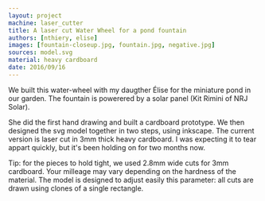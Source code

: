 ```yaml
---
layout: project
machine: laser_cutter
title: A laser cut Water Wheel for a pond fountain
authors: [nthiery, elise]
images: [fountain-closeup.jpg, fountain.jpg, negative.jpg]
sources: model.svg
material: heavy cardboard
date: 2016/09/16
---
```


We built this water-wheel with my daugther Élise for the miniature
pond in our garden. The fountain is powerered by a solar panel (Kit
Rimini of NRJ Solar).

She did the first hand drawing and built a cardboard prototype. We
then designed the svg model together in two steps, using inkscape.
The current version is laser cut in 3mm thick heavy cardboard. I was
expecting it to tear appart quickly, but it's been holding on for two
months now.

Tip: for the pieces to hold tight, we used 2.8mm wide cuts for 3mm
cardboard. Your milleage may vary depending on the hardness of the
material. The model is designed to adjust easily this parameter: all
cuts are drawn using clones of a single rectangle.
